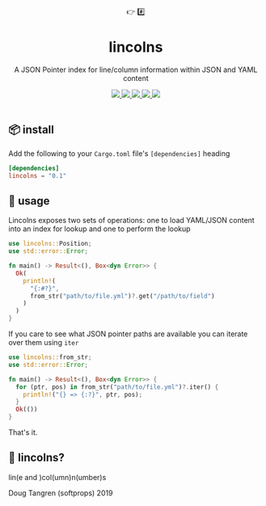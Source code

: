 <div align="center">
  👉 #️⃣
</div>
<h1 align="center">
  lincolns
</h1>

<p align="center">
   A JSON Pointer index for line/column information within JSON and YAML content
</p>

<div align="center">
  <a href="https://github.com/softprops/lincolns/actions">
    <img src="https://github.com/softprops/lincolns/workflows/Main/badge.svg"/>
  </a>
  <a href="https://crates.io/crates/lincolns">
    <img src="http://meritbadge.herokuapp.com/lincolns"/>
  </a>
  <a href="http://docs.rs/lincolns">
    <img src="https://docs.rs/lincolns/badge.svg"/>
  </a>
  <a href="https://softprops.github.io/lincolns">
   <img src="https://img.shields.io/badge/docs-master-green.svg"/>
  </a>
  <a href="LICENSE">
    <img src="https://img.shields.io/badge/license-MIT-brightgreen.svg"/>
  </a>
</div>

<br />

## 📦 install

Add the following to your `Cargo.toml` file's `[dependencies]` heading

```toml
[dependencies]
lincolns = "0.1"
```

## 🤸 usage

Lincolns exposes two sets of operations: one to load YAML/JSON content into an index for lookup and one to perform the lookup

```rust
use lincolns::Position;
use std::error::Error;

fn main() -> Result<(), Box<dyn Error>> {
  Ok(
    println!(
      "{:#?}",
      from_str("path/to/file.yml")?.get("/path/to/field")
    )
  )
}
```

If you care to see what JSON pointer paths are available you can iterate over them using `iter`

```rust
use lincolns::from_str;
use std::error::Error;

fn main() -> Result<(), Box<dyn Error>> {
  for (ptr, pos) in from_str("path/to/file.yml")?.iter() {
    println!("{} => {:?}", ptr, pos);
  }
  Ok(())
}
```

That's it.

## 🤔 lincolns?

lin(e and )col(umn)n(umber)s

Doug Tangren (softprops) 2019